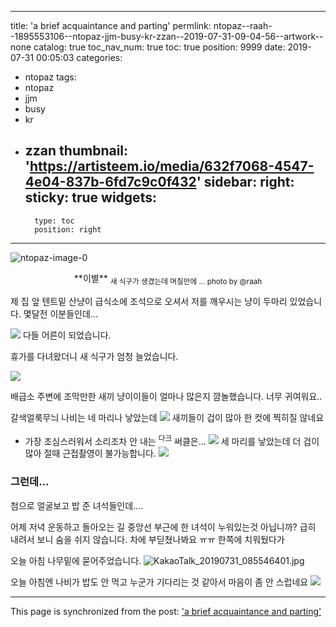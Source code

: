
---
title: 'a brief acquaintance and parting'
permlink: ntopaz--raah--1895553106--ntopaz-jjm-busy-kr-zzan--2019-07-31-09-04-56--artwork--none
catalog: true
toc_nav_num: true
toc: true
position: 9999
date: 2019-07-31 00:05:03
categories:
- ntopaz
tags:
- ntopaz
- jjm
- busy
- kr
- zzan
thumbnail: 'https://artisteem.io/media/632f7068-4547-4e04-837b-6fd7c9c0f432'
sidebar:
    right:
        sticky: true
widgets:
    -
        type: toc
        position: right
---


![ntopaz-image-0](https://artisteem.io/media/632f7068-4547-4e04-837b-6fd7c9c0f432)
<center>**이별**
<sub>새 식구가 생겼는데 며칠만에 ... photo  by @raah </sub></center>





제 집 앞 텐트밑 산냥이 급식소에 조석으로 오셔서 저를 깨우시는 냥이 두마리 있었습니다.
몇달전 이분들인데...

![](https://cdn.steemitimages.com/DQmY9SkpMASbAtpARyCnK3AtFRSEomNES3RdA65iVdeYfL7/image.png)
다들 어른이 되었습니다.

휴가를 다녀왔더니 새 식구가 엄청 늘었습니다.

![](https://cdn.steemitimages.com/DQmdLqsPJiFsQV4fT6M66pKSZSRHbsHhG22ZcQj2gkWLc3C/image.png)

배급소 주변에 조막만한 새끼 냥이이들이 얼마나 많은지 깜놀했습니다.
너무 귀여워요..





갈색얼룩무늬 나비는 네 마리나 낳았는데 
![](https://cdn.steemitimages.com/DQmXDSqms9kq9gcwqm5goiJQb35Zy53w7SNxBBfridvRVno/image.png)
새끼들이 겁이 많아 한 컷에 찍히질 않네요


* 가장 조심스러워서 소리조차 안 내는 <sup>다크</sup> 써클은...
![](https://cdn.steemitimages.com/DQmYsatqcJdHdjYw7DmwUXfgKdqUN1rKsabTeF2QYRZX2FP/image.png)
세 마리를 낳았는데 더 겁이 많아 절때  근접촬영이 불가능합니다.
![](https://cdn.steemitimages.com/DQmd5LCDNxbg9vmCFKRjGN7NWVJR33EbGdjALDsmDQmhnQK/image.png)

### 그런데...

첨으로 얼굴보고 밥 준 녀석들인데....

어제 저녁 운동하고 돌아오는 길 중앙선 부근에 한 녀석이 누워있는것 아닙니까? 
급히 내려서 보니 숨을 쉬지 않습니다.  차에 부딛쳤나봐요 ㅠㅠ
한쪽에 치워뒀다가 

오늘 아침 나무밑에 묻어주었습니다.
![KakaoTalk_20190731_085546401.jpg](https://cdn.steemitimages.com/DQme3WqLDfHgL2L62uQxcFrDhWm4LCWvASeGFuRSMvBJTc4/KakaoTalk_20190731_085546401.jpg)


오늘 아침엔 나비가 밥도 안 먹고 누군가 기다리는 것 같아서 마음이 좀 안 스럽네요
![](https://cdn.steemitimages.com/DQmU9wrytrsFhn4kSDsVaC9m88o9XmyEJxwAzEUNEuZV5bU/image.png)

- - -

This page is synchronized from the post: ['a brief acquaintance and parting'](https://steemit.com/@raah/ntopaz--raah--1895553106--ntopaz-jjm-busy-kr-zzan--2019-07-31-09-04-56--artwork--none)
